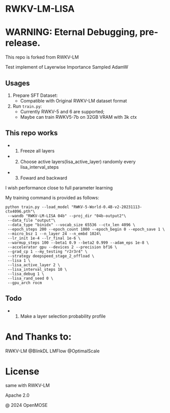 # RWKV-LM-LISA

# WARNING: Eternal Debugging, pre-release.
This repo is forked from RWKV-LM

Test implement of Layerwise Importance Sampled AdamW

## Usages
1. Prepare SFT Dataset:
   - Compatible with Original RWKV-LM dataset format
3. Run `train.py`:
   - Currently RWKV-5 and 6 are supported;
   - Maybe can train RWKV5-7b on 32GB VRAM with 3k ctx

## This repo works
   - 1. Freeze all layers
   - 2. Choose active layers(lisa_active_layer) randomly every lisa_interval_steps
   - 3. Foward and backward

I wish performance close to full parameter learning
 
My training command is provided as follows:
```
python train.py --load_model "RWKV-5-World-0.4B-v2-20231113-ctx4096.pth"\
 --wandb "RWKV-LM-LISA 04b" --proj_dir "04b-output2"\
 --data_file "output"\
 --data_type "binidx" --vocab_size 65536 --ctx_len 4096 \
 --epoch_steps 200 --epoch_count 1000 --epoch_begin 0 --epoch_save 1 \
 --micro_bsz 1 --n_layer 24 --n_embd 1024\
 --lr_init 1e-4 --lr_final 1e-6 \
 --warmup_steps 100 --beta1 0.9 --beta2 0.999 --adam_eps 1e-8 \
 --accelerator gpu --devices 2 --precision bf16 \
 --grad_cp 1 --my_testing "r2r3r4" \
 --strategy deepspeed_stage_2_offload \
 --lisa 1 \
 --lisa_active_layer 2 \
 --lisa_interval_steps 10 \
 --lisa_debug 1 \
 --lisa_rand_seed 0 \
 --gpu_arch rocm
```

## Todo
   - 1. Make a layer selection probability profile


# And Thanks to:
RWKV-LM @BlinkDL
LMFlow @OptimalScale


# License
same with RWKV-LM

Apache 2.0


@ 2024 OpenMOSE
